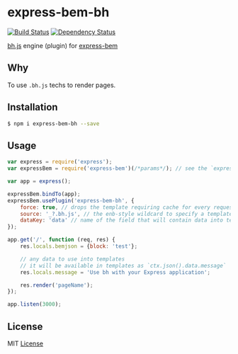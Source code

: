 # express-bem-bh

[![Build Status](https://travis-ci.org/express-bem/bh.svg)](https://travis-ci.org/express-bem/bh) [![Dependency Status](https://david-dm.org/express-bem/bh.png)](https://david-dm.org/express-bem/bh)

[bh.js][] engine (plugin) for [express-bem][]

[bh.js]: https://github.com/bem/bh
[express-bem]: https://github.com/zxqfox/express-bem

## Why

To use `.bh.js` techs to render pages.

## Installation

```sh
$ npm i express-bem-bh --save
```

## Usage

```js
var express = require('express');
var expressBem = require('express-bem')(/*params*/); // see the `express-bem` documentation to learn more about params

var app = express();

expressBem.bindTo(app);
expressBem.usePlugin('express-bem-bh', {
    force: true, // drops the template requiring cache for every request, it makes reason to use in development environment
    source: '_?.bh.js', // the enb-style wildcard to specify a template name (for example, it will render _index.bh.js for the index page)
    dataKey: 'data' // name of the field that will contain data into templates, see how to use below
});

app.get('/', function (req, res) {
    res.locals.bemjson = {block: 'test'};

    // any data to use into templates
    // it will be available in templates as `ctx.json().data.message`
    res.locals.message = 'Use bh with your Express application';

    res.render('pageName');
});

app.listen(3000);
```

## License

MIT [License][]

[License]: https://github.com/express-bem/bh/blob/master/LICENSE
